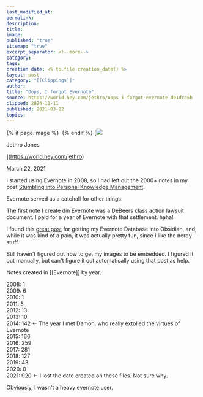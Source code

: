 ```yaml
---
last_modified_at: 
permalink: 
description: 
title: 
image: 
published: "true"
sitemap: "true"
excerpt_separator: <!--more-->
category: 
tags: 
creation date: <% tp.file.creation_date() %>
layout: post
category: "[[Clippings]]"
author: 
title: "Oops, I forgot Evernote"
source: https://world.hey.com/jethro/oops-i-forgot-evernote-d01dcd5b
clipped: 2024-11-11
published: 2021-03-22
topics: 
---
```



{% if page.image %} <img src="{{ page.image }}" alt=""> {% endif %}
[![](https://world.hey.com/jethro/avatar-40bd048fb7cc6850d42ef0957b5f0c498bfea84d)

Jethro Jones

](https://world.hey.com/jethro)

March 22, 2021

I started using Evernote in 2008, so I had left out the 2000+ notes in my post [Stumbling into Personal Knowledge Management](https://world.hey.com/jethro/stumbling-into-pkm-4711564e).

Evernote served as a catchall for other things.

The first note I create din Evernote was a DeBeers class action lawsuit document. I paid for a year of Evernote with that settlement. haha!

I found this [great post](http://www.markwk.com/migrate-evernote-plaintext.html) for getting my Evernote Database into Obsidian, and, while it was kind of a pain, it was actually pretty fun, since I like the nerdy stuff. 

Still haven't figured out how to get my images to be embedded. I figured it out manually, but can't figure it out automatically using that post as help. 

Notes created in \[\[Evernote\]\] by year. 

2008: 1  
2009: 6  
2010: 1  
2011: 5  
2012: 13  
2013: 10  
2014: 142 <- The year I met Damon, who really extolled the virtues of Evernote  
2015: 166  
2016: 259  
2017: 281  
2018: 127  
2019: 43  
2020: 0  
2021: 920 <- I lost the date created on these files. Not sure why. 

Obviously, I wasn't a heavy evernote user.
